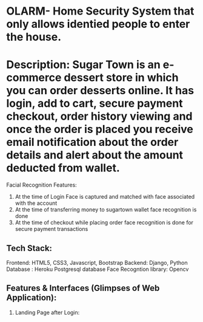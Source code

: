 # OLARM- Home Security System that only allows identied people to enter the house.
# Description: Sugar Town is an e-commerce dessert store in which you can order desserts online. It has login, add to cart, secure payment checkout, order history viewing and once the order is placed you receive email notification about the order details and alert about the amount deducted from wallet.

Facial Recognition Features:

1. At the time of Login Face is captured and matched with face associated with the account
2. At the time of transferring money to sugartown wallet face recognition is done
3. At the time of checkout while placing order face recognition is done for secure payment transactions

## Tech Stack:
Frontend: HTML5, CSS3, Javascript, Bootstrap
Backend: Django, Python
Database : Heroku Postgresql database
Face Recogntion library: Opencv

## Features & Interfaces (Glimpses of Web Application):

1. Landing Page after Login:
